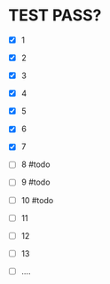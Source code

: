 # TEST PASS? 
- [x] 1
- [x] 2
- [x] 3
- [x] 4
- [x] 5
- [x] 6
- [x] 7
- [ ] 8 #todo 
- [ ] 9 #todo 
- [ ] 10 #todo 
- [ ] 11 
- [ ] 12 
- [ ] 13
- [ ] ....


```

```